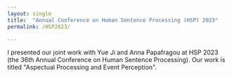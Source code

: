 ```yaml
---
layout: single
title:  "Annual Conference on Human Sentence Processing (HSP) 2023"
permalink: /HSP2023/

---
```


I presented our joint work with Yue Ji and Anna Papafragou at HSP 2023 (the 36th Annual Conference on Human Sentence Processing). Our work is titled "Aspectual Processing and Event Perception".